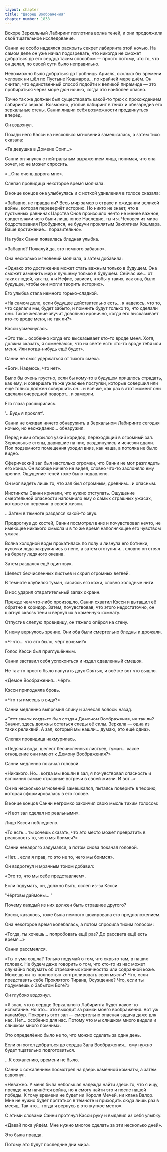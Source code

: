 ```yaml
---
layout: chapter
title: "Дворец Воображения"
chapter_number: 1838
---
```




Вскоре Зеркальный Лабиринт поглотила волна теней, и они продолжили своё тщательное исследование.

Санни не особо надеялся раскрыть секрет лабиринта этой ночью. На самом деле он уже начал подозревать, что никогда не сможет добраться до его сердца таким способом — просто потому, что то, что он делал, по своей сути было неправильно.

Невозможно было добраться до Гробницы Ариэля, сколько бы времени человек ни шёл по Пустыне Кошмаров... по крайней мере днём. Он считал, что единственный способ подойти к великой пирамиде — это пробираться через море дюн ночью, когда это наиболее опасно.

Точно так же должен был существовать какой-то трюк с прохождением лабиринта зеркал. Возможно, утопив лабиринт в тенях и обезвредив его зеркальные стены, Санни лишил себя возможности продвинуться вперёд.

Он вздохнул.

Позади него Кэсси на несколько мгновений замешкалась, а затем тихо сказала:

«Та девушка в Домене Сонг...»

Санни оглянулся с нейтральным выражением лица, понимая, что она хочет, но не может спросить.

«...Она очень дорога мне».

Слепая провидица некоторое время молчала.

В конце концов она улыбнулась и с ноткой удивления в голосе сказала:

«Забавно, не правда ли? Весь мир замер в страхе и ожидании великой войны, которая перевернёт историю. Но никто не знает, что в пустынных равнинах Царства Снов произошло нечто не менее важное, свидетелями чего были лишь юное Наследие, ты и я. Человек из мира бодрствования Пробудился, не будучи проклятым Заклятием Кошмара. Ваше достижение... поразительно».

На губах Санни появилась бледная улыбка.

«Забавно? Пожалуй да, это немного забавно».

Она несколько мгновений молчала, а затем добавила:

«Однако это достижение может стать важным только в будущем. Она сможет изменить мир к лучшему только в будущем. Сейчас же... от таких людей, как ты, я и Нефис, зависит, чтобы у таких, как она, было будущее, чтобы они могли творить историю».

Его улыбка стала немного горько-сладкой.

«На самом деле, если будущее действительно есть... я надеюсь, что то, что сделали мы, будет забыто, и помнить будут только то, что сделали они. Такое желание звучит довольно иронично, когда его высказывает кто-то вроде меня, не так ли?»

Кэсси усмехнулась.

«Это так... особенно когда его высказывает кто-то вроде меня. Хотя, должна сказать, я сомневаюсь, что на свете есть кто-то вроде тебя или меня. Или когда-нибудь ещё будет».

Санни не смог удержаться от тихого смеха.

«Боги. Надеюсь, что нет».

Было бы очень грустно, если бы кому-то в будущем пришлось страдать, как ему, и совершать те же ужасные поступки, которые совершил или ещё только должен совершить он... и всё же, как раз в этот момент они сделали очередной поворот... и замерли.

Его глаза расширились.

'...Будь я проклят'.

Санни не ожидал ничего обнаружить в Зеркальном Лабиринте сегодня ночью, но неожиданно... обнаружил.

Перед ними открылся узкий коридор, переходящий в огромный зал. Зеркальные стены, давившие на них, раздвинулись и исчезли вдали. Пол подземного помещения уходил вниз, как чаша, а потолка не было видно.

Сферический зал был настолько огромен, что Санни не мог разглядеть его конца. Он вообще ничего не видел, словно что-то заслоняло ему зрение. Ощущение теней тоже было подавлено.

Он мог видеть лишь то, что зал был огромным, древним... и опасным.

Инстинкты Санни кричали, что нужно отступать. Ощущение смертельной опасности напомнило ему о самых страшных ужасах, которые он пережил в своей жизни.

...Затем в темноте раздался какой-то звук.

Продрогнув до костей, Санни посмотрел вниз и почувствовал нечто, не имеющее никакого смысла и в то же время наполняющее его чувством ужаса.

Волна холодной воды прокатилась по полу и лизнула его ботинки, кусочки льда закружились в пене, а затем отступили... словно он стоял на берегу ледяного океана.

Затем раздался ещё один звук.

Шелест бесчисленных листьев и скрип огромных ветвей.

В темноте клубился туман, касаясь его кожи, словно холодные нити.

В нос ударил отвратительный запах окраин.

Прежде чем что-либо произошло, Санни схватил Кэсси и вытащил её обратно в коридор. Затем, почувствовав, что этого недостаточно, он шагнул сквозь тени и вернул их в каменную комнату.

Отпустив слепую провидицу, он тяжело опёрся на стену.

К нему вернулось зрение. Они оба были смертельно бледны и дрожали.

«Ч-что... что это было, чёрт возьми?»

Голос Кэсси был приглушённым.

Санни заставил себя успокоиться и издал сдавленный смешок.

Не так-то просто было напугать двух Святых, и всё же вот что вышло.

«Демон Воображения... чёрт».

Кэсси приподняла бровь.

«Что ты имеешь в виду?»

Санни медленно выпрямил спину и зачесал волосы назад.

«Этот замок когда-то был создан Демоном Воображения, не так ли? Значит, здесь должны остаться следы её силы. Зеркала — одна из таких реликвий. А зал, который мы нашли... думаю, это ещё одна».

Слепая провидица нахмурилась.

«Ледяная вода, шелест бесчисленных листьев, туман... какое отношение они имеют к Демону Воображения?»

Санни медленно покачал головой.

«Никакого. Но... когда мы вошли в зал, я почувствовал опасность и вспомнил самые страшные встречи в своей жизни. И вот...»

Он на несколько мгновений замешкался, пытаясь поверить в теорию, которая сформировалась в его голове.

В конце концов Санни негромко закончил свою мысль тихим голосом:

«И вот зал сделал их реальными».

Лицо Кэсси побледнело.

«То есть... ты хочешь сказать, что это место может превратить в реальность то, чего мы боимся?»

Санни ненадолго задумался, а потом снова покачал головой.

«Нет... если я прав, то это не то, чего мы боимся».

Он вздрогнул и мрачным тоном добавил:

«Это то, что мы себе представляем».

Если подумать, он, должно быть, ослеп из-за Кэсси.

'Чёртовы даймоны... '

Почему каждый из них должен быть страшнее другого?

Кэсси, казалось, тоже была немного шокирована его предположением.

Она некоторое время колебалась, а потом спросила тихим голосом:

«Тогда, ты хочешь... попробовать ещё раз? До рассвета ещё есть время...»

Санни рассмеялся.

«Ты с ума сошла? Только подумай о том, что скрыто там, в наших головах. Не будем даже говорить о том, что кто-то из нас может случайно подумать об отрезанных конечностях или содранной коже. Можешь ли ты полностью контролировать свои мысли? Что, если представить себе Проклятого Тирана, Осуждение? Что, если ты подумаешь о Забытом Боге?»

Он глубоко вздохнул.

«Я знал, что в сердце Зеркального Лабиринта будет какое-то испытание. Но это... это выходит за рамки моего воображения. Вот уж каламбур. Покорить этот зал — смертельно опасная задача даже для нас. Нет... особенно для нас. Потому что мы слишком много видели и слишком много помним».

Это определённо было не то, что можно сделать за один день.

Если он хотел добраться до сердца Зала Воображения... ему нужно будет тщательно подготовиться.

...К сожалению, времени не было.

Санни с сожалением посмотрел на дверь каменной комнаты, а затем вздохнул.

«Неважно. У меня была небольшая надежда найти здесь то, что я ищу, прежде чем начнётся война, но я смогу найти это и после нашей победы. К тому времени не будет ни Короля Мечей, ни клана Валор. Мне не нужно будет прятаться в темноте и приходить сюда лишь раз в месяц. Так что... тогда я вернусь в это жуткое место».

С этими словами Санни протянул Кэсси руку и выдавил из себя улыбку.

«Давай пока уйдём. Мне нужно многое сделать за эти несколько дней».

Это была правда.

Потому это будут последние дни мира.

